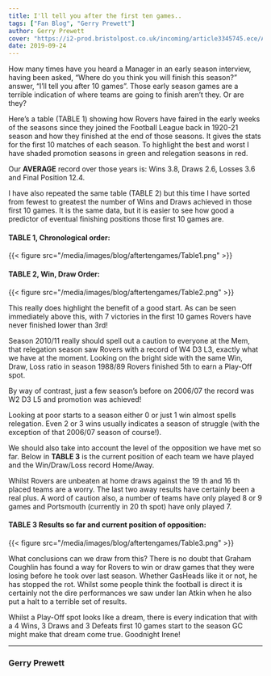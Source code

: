 ```yaml
---
title: I'll tell you after the first ten games..
tags: ["Fan Blog", "Gerry Prewett"]
author: Gerry Prewett
cover: "https://i2-prod.bristolpost.co.uk/incoming/article3345745.ece/ALTERNATES/s1200/0_JMP_AFC_Wimbledon_v_Bristol_Rovers_AG-40.jpg"
date: 2019-09-24
---
```


How many times have you heard a Manager in an early season interview, having been asked, “Where do you think you will finish this season?” answer, “I’ll tell you after 10 games”. Those early season games are a terrible indication of where teams are going to finish aren’t they. Or are they?

<!--more-->

Here’s a table (TABLE 1) showing how Rovers have faired in the early weeks of the seasons since they joined the Football League back in 1920-21 season and how they finished at the end of those seasons. It gives the stats for the first 10 matches of each season. To highlight the best and worst I have shaded promotion seasons in green and relegation seasons in red.

Our __AVERAGE__ record over those years is: Wins 3.8, Draws 2.6, Losses 3.6 and Final Position 12.4.

I have also repeated the same table (TABLE 2) but this time I have sorted from fewest to greatest the number of Wins and Draws achieved in those first 10 games. It is the same data, but it is easier to see how good a predictor of eventual finishing positions those first 10 games are.

#### TABLE 1, Chronological order:

{{< figure src="/media/images/blog/aftertengames/Table1.png" >}}

#### TABLE 2, Win, Draw Order:

{{< figure src="/media/images/blog/aftertengames/Table2.png" >}}

This really does highlight the benefit of a good start. As can be seen immediately above this, with 7 victories in the first 10 games Rovers have never finished lower than 3rd!

Season 2010/11 really should spell out a caution to everyone at the Mem, that relegation season saw Rovers with a record of W4 D3 L3, exactly what we have at the moment. Looking on the bright side with the same Win, Draw, Loss ratio in season 1988/89 Rovers finished 5th to earn a Play-Off spot.

By way of contrast, just a few season’s before on 2006/07 the record was W2 D3 L5 and promotion was achieved!

Looking at poor starts to a season either 0 or just 1 win almost spells relegation. Even 2 or 3 wins usually indicates a season of struggle (with the exception of that 2006/07 season of course!).

We should also take into account the level of the opposition we have met so far. Below in __TABLE 3__ is the current position of each team we have played and the Win/Draw/Loss record Home/Away.

Whilst Rovers are unbeaten at home draws against the 19 th and 16 th placed teams are a worry. The last two away results have certainly been a real plus. A word of caution also, a number of teams have only played 8 or 9 games and Portsmouth (currently in 20 th spot) have only played 7.

#### TABLE 3 Results so far and current position of opposition:

{{< figure src="/media/images/blog/aftertengames/Table3.png" >}}

What conclusions can we draw from this? There is no doubt that Graham Coughlin has found a way for Rovers to win or draw games that they were losing before he took over last season. Whether GasHeads like it or not, he has stopped the rot. Whilst some people think the football is direct it is certainly not the dire performances we saw under Ian Atkin when he also put a halt to a terrible set of results.

Whilst a Play-Off spot looks like a dream, there is every indication that with a 4 Wins, 3 Draws and 3 Defeats first 10 games start to the season GC might make that dream come true. Goodnight Irene!

------

### Gerry Prewett

<script async src="//pagead2.googlesyndication.com/pagead/js/adsbygoogle.js"></script>
<!-- GasCast Blog Ad -->
<ins class="adsbygoogle"
     style="display:block"
     data-ad-client="ca-pub-8805482732507166"
     data-ad-slot="7113725307"
     data-ad-format="auto"
     data-full-width-responsive="true"></ins>
<script>
(adsbygoogle = window.adsbygoogle || []).push({});
</script>